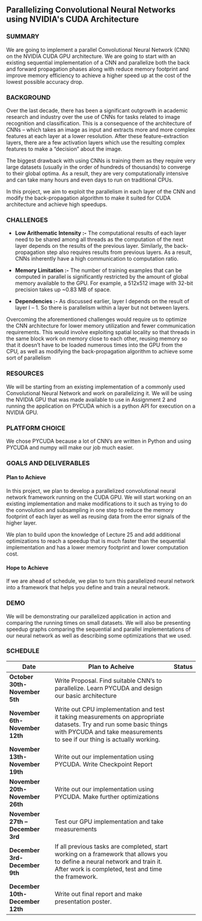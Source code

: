 ## Parallelizing Convolutional Neural Networks using NVIDIA's CUDA Architecture


### SUMMARY
We are going to implement a parallel Convolutional Neural Network (CNN) on the NVIDIA CUDA GPU architecture. We are going to start with an existing sequential implementation of a CNN and parallelize both the back and forward propagation phases along with reduce memory footprint and improve memory efficiency to achieve a higher speed up at the cost of the lowest possible accuracy drop.


### BACKGROUND
Over the last decade, there has been a significant outgrowth in academic research and industry over the use of CNNs for tasks related to image recognition and classification. This is a consequence of the architecture of CNNs – which takes an image as input and extracts more and more complex features at each layer at a lower resolution. After these feature-extraction layers, there are a few activation layers which use the resulting complex features to make a “decision” about the image. 

The biggest drawback with using CNNs is training them as they require very large datasets (usually in the order of hundreds of thousands) to converge to their global optima. As a result, they are very computationally intensive and can take many hours and even days to run on traditional CPUs. 

In this project, we aim to exploit the parallelism in each layer of the CNN and modify the back-propagation algorithm to make it suited for CUDA architecture and achieve high speedups.  

### CHALLENGES

- **Low Arithematic Intensity :-** The computational results of each layer need to be shared among all threads as the computation of the next layer depends on the results of the previous layer. Similarly, the back-propagation step also requires results from previous layers. As a result, CNNs inherently have a high communication to computation ratio. 

- **Memory Limitation :-** The number of training examples that can be computed in parallel is significantly restricted by the amount of global memory available to the GPU. For example, a 512x512 image with 32-bit precision takes up ~0.83 MB of space. 

- **Dependencies :-** As discussed earlier, layer l depends on the result of layer l – 1. So there is parallelism within a layer but not between layers. 

Overcoming the aforementioned challenges would require us to optimize the CNN architecture for lower memory utilization and fewer communication requirements. This would involve exploiting spatial locality so that threads in the same block work on memory close to each other, reusing memory so that it doesn’t have to be loaded numerous times into the GPU from the CPU, as well as modifying the back-propagation algorithm to achieve some sort of parallelism

### RESOURCES

We will be starting from an existing implementation of a commonly used Convolutional Neural Network and work on parallelizing it. We will be using the NVIDIA GPU that was made available to use in Assignment 2 and running the application on PYCUDA which is a python API for execution on a NVIDIA GPU. 

### PLATFORM CHOICE
We chose PYCUDA because a lot of CNN’s are written in Python and using PYCUDA and numpy will make our job much easier. 

### GOALS AND DELIVERABLES

#### Plan to Achieve
In this project, we plan to develop a parallelized convolutional neural network framework running on the CUDA GPU. We will start working on an existing implementation and make modifications to it such as trying to do the convolution and subsampling in one step to reduce the memory footprint of each layer as well as reusing data from the error signals of the higher layer.  

We plan to build upon the knowledge of Lecture 25 and add additional optimizations to reach a speedup that is much faster than the sequential implementation and has a lower memory footprint and lower computation cost.

#### Hope to Achieve
If we are ahead of schedule, we plan to turn this parallelized neural network into a framework that helps you define and train a neural network.

### DEMO
We will be demonstrating our parallelized application in action and comparing the running times on small datasets. We will also be presenting speedup graphs comparing the sequential and parallel implementations of our neural network as well as describing some optimizations that we used. 

### SCHEDULE

**Date** | **Plan to Acheive** | **Status**
---------| --------------------| ----------
**October 30th-November 5th**  |Write Proposal. Find suitable CNN’s to parallelize. Learn PYCUDA and design our basic architecture | 
**November 6th-November 12th** | Write out CPU implementation and test it taking measurements on appropriate datasets. Try and run some basic things with PYCUDA and take measurements to see if our thing is actually working. | 
**November 13th-November 19th** |Write out our implementation using PYCUDA. Write Checkpoint Report |
**November 20th-November 26th** | Write out our implementation using PYCUDA. Make further optimizations |
**November 27th –December 3rd** | Test our GPU implementation and take measurements |
**December 3rd-December 9th**  | If all previous tasks are completed, start working on a framework that allows you to define a neural network and train it. After work is completed, test and time the framework. | 
**December 10th-December 12th** | Write out final report and make presentation poster.




